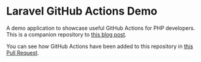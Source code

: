 # Laravel GitHub Actions Demo

A demo application to showcase useful GitHub Actions for PHP developers. This is a companion repository to [this blog post](https://stefanzweifel.io/posts/github-actions-for-php-developers/).

You can see how GitHub Actions have been added to this repository in [this Pull Request](https://github.com/stefanzweifel/laravel-github-actions-demo/pull/1).

